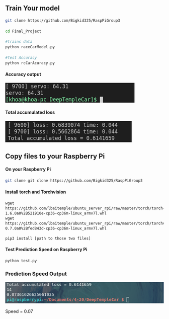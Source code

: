 
## Train Your model

```bash 
git clone https://github.com/Bigkid325/RaspPiGroup3

cd Final_Project

#trains data
python raceCarModel.py

#Test Accuracy
python rcCarAcuracy.py
```
####  Accuracy output 
![image](/Final_Project/Screenshots/DeepinScreenshot_select-area_20200430203508.png)

#### Total accumulated loss
![image](/Final_Project/Screenshots/DeepinScreenshot_select-area_20200502130939.png)

## Copy files to your Raspberry Pi

#### On your Raspberry Pi
```bash
git clone git clone https://github.com/Bigkid325/RaspPiGroup3
```
#### Install torch and Torchvision

```
wget https://github.com/lbaitemple/ubuntu_server_rpi/raw/master/torch/torch-1.6.0a0%2B521910e-cp36-cp36m-linux_armv7l.whl
wget https://github.com/lbaitemple/ubuntu_server_rpi/raw/master/torch/torchvision-0.7.0a0%2Bfed843d-cp36-cp36m-linux_armv7l.whl

pip3 install [path to those two files]
```
#### Test Prediction Speed on Raspberry Pi
```bash
python test.py
```

### Prediction Speed Output
![image](/Final_Project/Screenshots/DeepinScreenshot_select-area_20200430203414.png)

Speed = 0.07
